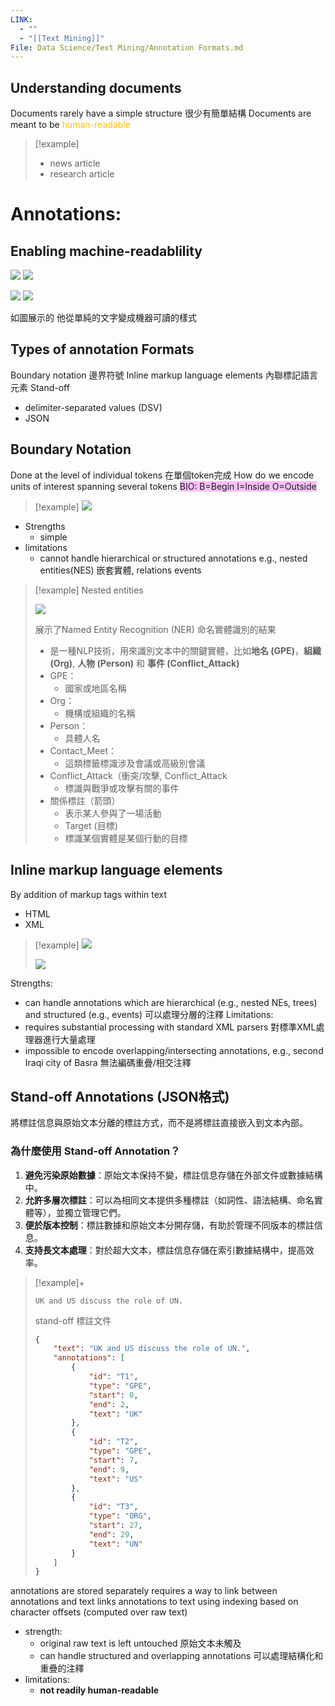 ```yaml
---
LINK:
  - ""
  - "[[Text Mining]]"
File: Data Science/Text Mining/Annotation Formats.md
---
```




## Understanding documents
Documents rarely have a simple structure 很少有簡單結構
Documents are meant to be <font color="#ffc000">human-readable</font>

> [!example] 
> - news article
> - research article

 
# Annotations:

## Enabling machine-readablility
![](PICTURE/Annotation%20Formats/7d1b5a0b7c4e5839be878e737addcad1_MD5.jpeg)
![](PICTURE/Annotation%20Formats/238e557e0f22df25014bc279d43f59ee_MD5.jpeg)


![](PICTURE/Annotation%20Formats/40f8d04fe843998f78dd0efdf6bb66c0_MD5.jpeg)
![](PICTURE/Annotation%20Formats/875ad453c826788203008d9d15282031_MD5.jpeg)

如圖展示的 他從單純的文字變成機器可讀的樣式

## Types of annotation Formats
Boundary notation 邊界符號
Inline markup language elements 內聯標記語言元素
Stand-off
- delimiter-separated values (DSV)
- JSON


## Boundary Notation 
Done at the level of individual tokens 在單個token完成
How do we encode units of interest spanning several tokens
<span style="background:#fdbfff">BIO:  B=Begin  I=Inside  O=Outside</span>

> [!example] 
![](PICTURE/Annotation%20Formats/cf744d8fb3b8ce28a2fafdc77989c298_MD5.jpeg)

- Strengths
	- simple
- limitations
	- cannot handle hierarchical or structured annotations e.g., nested entities(NES) 嵌套實體, relations events

> [!example] Nested entities 
> 
> ![](PICTURE/Annotation%20Formats/0e2b147836c53694ebb0f343da45b599_MD5.jpeg)
> 
> 展示了Named Entity Recognition (NER) 命名實體識別的結果
>  - 是一種NLP技術，用來識別文本中的關鍵實體，比如**地名 (GPE)**，**組織 (Org)**, **人物 (Person)** 和 **事件 (Conflict_Attack)**  
> 	- GPE：
> 		- 國家或地區名稱
> 	- Org：
> 		- 機構或組織的名稱
> 	- Person：
> 		- 具體人名
> 	- Contact_Meet：
> 		- 這類標籤標識涉及會議或高級別會議
> 	- Conflict_Attack（衝突/攻擊, Conflict_Attack
> 		- 標識與戰爭或攻擊有關的事件
> 	- 關係標註（箭頭）
> 		- 表示某人參與了一場活動
> 		- Target (目標)
> 		- 標識某個實體是某個行動的目標
> 
> 
> 



## Inline markup language elements
By addition of markup tags within text
- HTML
- XML

> [!example] 
> ![](PICTURE/Annotation%20Formats/27f458b086a56bae386e7574e187abb7_MD5.jpeg)
> 
> ![](PICTURE/Annotation%20Formats/be4dee88da8aca76cac817831d410773_MD5.jpeg)

Strengths:
- can handle annotations which are hierarchical (e.g., nested NEs, trees) and structured (e.g., events) 可以處理分層的注釋 
Limitations:
- requires substantial processing with standard XML parsers 對標準XML處理器進行大量處理
- impossible to encode overlapping/intersecting annotations, e.g., second Iraqi city of Basra 無法編碼重疊/相交注釋

## Stand-off Annotations (JSON格式)
將標註信息與原始文本分離的標註方式，而不是將標註直接嵌入到文本內部。

### **為什麼使用 Stand-off Annotation？**

1. **避免污染原始數據**：原始文本保持不變，標註信息存儲在外部文件或數據結構中。
2. **允許多層次標註**：可以為相同文本提供多種標註（如詞性、語法結構、命名實體等），並獨立管理它們。
3. **便於版本控制**：標註數據和原始文本分開存儲，有助於管理不同版本的標註信息。
4. **支持長文本處理**：對於超大文本，標註信息存儲在索引數據結構中，提高效率。


> [!example]+
> ```text
> UK and US discuss the role of UN.
> ```
> 
> stand-off 標註文件
> ```JSON
> {
>     "text": "UK and US discuss the role of UN.",
>     "annotations": [
>         {
>             "id": "T1",
>             "type": "GPE",
>             "start": 0,
>             "end": 2,
>             "text": "UK"
>         },
>         {
>             "id": "T2",
>             "type": "GPE",
>             "start": 7,
>             "end": 9,
>             "text": "US"
>         },
>         {
>             "id": "T3",
>             "type": "ORG",
>             "start": 27,
>             "end": 29,
>             "text": "UN"
>         }
>     ]
> }
> ```
> 
> 

annotations are stored separately
requires a way to link between annotations and text
links annotations to text using indexing based on character offsets (computed over raw
text)


- strength:
	- original raw text is left untouched 原始文本未觸及
	- can handle structured and overlapping annotations 可以處理結構化和重疊的注釋
- limitations:
	- **not readily human-readable** 
























